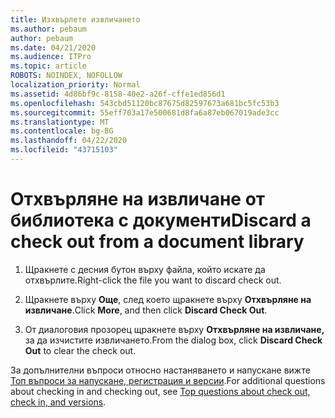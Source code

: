 ```yaml
---
title: Изхвърлете извличането
ms.author: pebaum
author: pebaum
ms.date: 04/21/2020
ms.audience: ITPro
ms.topic: article
ROBOTS: NOINDEX, NOFOLLOW
localization_priority: Normal
ms.assetid: 4d86bf9c-8158-40e2-a26f-cffe1ed856d1
ms.openlocfilehash: 543cbd51120bc87675d82597673a681bc5fc53b3
ms.sourcegitcommit: 55eff703a17e500681d8fa6a87eb067019ade3cc
ms.translationtype: MT
ms.contentlocale: bg-BG
ms.lasthandoff: 04/22/2020
ms.locfileid: "43715103"
---
```

# <a name="discard-a-check-out-from-a-document-library"></a><span data-ttu-id="93c0b-102">Отхвърляне на извличане от библиотека с документи</span><span class="sxs-lookup"><span data-stu-id="93c0b-102">Discard a check out from a document library</span></span>

1. <span data-ttu-id="93c0b-103">Щракнете с десния бутон върху файла, който искате да отхвърлите.</span><span class="sxs-lookup"><span data-stu-id="93c0b-103">Right-click the file you want to discard check out.</span></span>
    
2. <span data-ttu-id="93c0b-104">Щракнете върху **Още**, след което щракнете върху **Отхвърляне на извличане**.</span><span class="sxs-lookup"><span data-stu-id="93c0b-104">Click **More**, and then click **Discard Check Out**.</span></span> 
    
3. <span data-ttu-id="93c0b-105">От диалоговия прозорец щракнете върху **Отхвърляне на извличане,** за да изчистите извличането.</span><span class="sxs-lookup"><span data-stu-id="93c0b-105">From the dialog box, click **Discard Check Out** to clear the check out.</span></span> 
    
<span data-ttu-id="93c0b-106">За допълнителни въпроси относно настаняването и напускане вижте [Топ въпроси за напускане, регистрация и версии](https://go.microsoft.com/fwlink/?linkid=2018786).</span><span class="sxs-lookup"><span data-stu-id="93c0b-106">For additional questions about checking in and checking out, see [Top questions about check out, check in, and versions](https://go.microsoft.com/fwlink/?linkid=2018786).</span></span>
  

